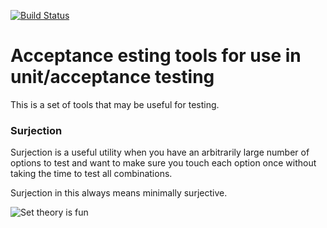 [![Build Status](https://travis-ci.org/Brian-Williams/acceptanceutils.svg?branch=master)](https://travis-ci.org/Brian-Williams/acceptanceutils)

# Acceptance esting tools for use in unit/acceptance testing

This is a set of tools that may be useful for testing.

### Surjection

Surjection is a useful utility when you have an arbitrarily large number of options to test and want to make sure you
touch each option once without taking the time to test all combinations.

Surjection in this always means minimally surjective.


<!--- The first 'images' is the branch name, the second is the folder in that branch --->
![Set theory is fun](/../images/images/Surjection.svg.png?raw=true "Surjection")
